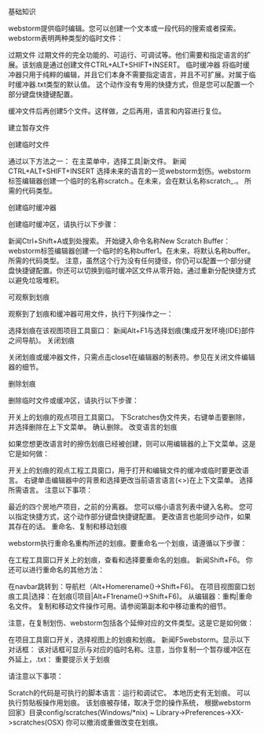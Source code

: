 基础知识

webstorm提供临时编辑。您可以创建一个文本或一段代码的搜索或者探索。webstorm表明两种类型的临时文件：

过期文件
过期文件的完全功能的、可运行、可调试等。他们需要和指定语言的扩展。该划痕是通过创建文件CTRL+ALT+SHIFT+INSERT。
临时缓冲器
将临时缓冲器只用于纯粹的编辑，并且它们本身不需要指定语言，并且不可扩展。对属于临时缓冲器.txt类型的默认值。
这个动作没有专用的快捷方式，但是您可以配置一个部分键盘快捷键配置。

缓冲文件后再创建5个文件。这样做，之后再用，语言和内容进行复位。

建立暂存文件

创建临时文件

通过以下方法之一：
在主菜单中，选择工具|新文件。
新闻CTRL+ALT+SHIFT+INSERT
选择未来的语言的一览webstorm划伤。webstorm标签编辑器创建一个临时的名称scratch.<extension>。在未来，会在默认名称scratch_<number>.<extension>。
所需的代码类型。

创建临时缓冲器

创建临时缓冲区，请执行以下步骤：

新闻Ctrl+Shift+A或到处搜索。
开始键入命令名称New Scratch Buffer：
webstorm标签编辑器创建一个临时的名称buffer1。在未来，将默认名称buffer<number>。
所需的代码类型。
注意，虽然这个行为没有任何捷径，你仍可以配置一个部分键盘快捷键配置。你还可以切换到临时缓冲区文件从零开始，通过重新分配快捷方式以避免垃圾堆积。

可观察到划痕

观察到了划痕和缓冲器可用文件，执行下列操作之一：

选择划痕在该视图项目工具窗口：
新闻Alt+F1与选择划痕(集成开发环境(IDE)部件之间导航)。
关闭划痕

关闭划痕或缓冲器文件，只需点击close1在编辑器的制表符。参见在关闭文件编辑器的细节。

删除划痕

删除临时文件或缓冲区，请执行以下步骤：

开关上的划痕的观点项目工具窗口。
下Scratches伪文件夹，右键单击要删除，并选择删除在上下文菜单。
确认删除。
改变语言的划痕

如果您想更改语言时的擦伤划痕已经被创建，则可以用编辑器的上下文菜单。这是它是如何做：

开关上的划痕的观点工程工具窗口，用于打开和编辑文件的缓冲或临时要更改语言。
右键单击编辑器中的背景和选择更改当前语言语言(<>)在上下文菜单。
选择所需语言。
注意以下事项：

最近的四个房地产项目，之前的分离器。
您可以缩小语言列表中键入名称。
您可以指定快捷方式，这个动作部分键盘快捷键配置。
更改语言也能同步动作，如果其存在的话。
重命名、复制和移动划痕

webstorm执行重命名重构所述的划痕。要重命名一个划痕，请遵循以下步骤：

在工程工具窗口开关上的划痕，查看和选择要重命名的划痕。
新闻Shift+F6。
你还可以进行重命名的其他方法：

在navbar跳转到：导航栏（Alt+Homerename()->Shift+F6)。
在项目视图窗口划痕工具|选择：在划痕(|项目|Alt+F1rename()->Shift+F6)。
从编辑器：重构|重命名文件。
复制和移动文件操作可用。请参阅第副本和中移动重构的细节。

注意，在复制划伤、webstorm包括各个延伸对应的文件类型。这是它是如何做：

在项目工具窗口开关，选择视图上的划痕和划痕。
新闻F5webstorm。显示以下对话框：
该对话框可显示与对应的临时名称。注意，当你复制一个暂存缓冲区在外延上，.txt：
重要提示关于划痕

请注意以下事项：

Scratch的代码是可执行的脚本语言：运行和调试它。
本地历史有无划痕。
可以执行剪贴板操作用划痕。
该划痕被存储，取决于您的操作系统，
根据webstorm回家》目录config/scratches(Windows/*nix)
~ Library->Preferences-><WebStorm>XX->scratches(OSX)
你可以撤消或重做改变在划痕。
